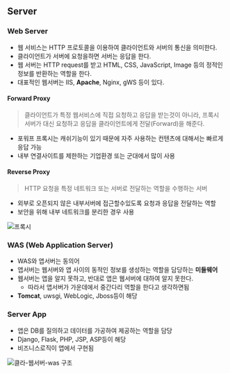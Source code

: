 ## Server

### Web Server
- 웹 서비스는 HTTP 프로토콜을 이용하여 클라이언트와 서버의 통신을 의미한다. 
- 클라이언트가 서버에 요청을하면 서버는 응답을 한다.
- 웹 서버는 HTTP request를 받고 HTML, CSS, JavaScript, Image 등의 정적인 정보를 반환하는 역할을 한다.
- 대표적인 웹서버는 IIS, **Apache**, Nginx, gWS 등이 있다.
#### Forward Proxy
>클라이언트가 특정 웹서비스에 직접 요청하고 응답을 받는것이 아니라, 프록시 서버가 대신 요청하고 응답을 클라이언트에게 전달(Forward)을 해준다.
- 포워프 프록시는 캐쉬기능이 있기 때문에 자주 사용하는 컨텐츠에 대해서는 빠르게 응답 가능
- 내부 연결사이트를 제한하는 기업환경 또는 군대에서 많이 사용
#### Reverse Proxy
>HTTP 요청을 특정 네트워크 또는 서버로 전달하는 역할을 수행하는 서버
- 외부로 오픈되지 않은 내부서버에 접근할수있도록 요청과 응답을 전달하는 역할
- 보안을 위해 내부 네트워크를 분리한 경우 사용

![프록시](https://user-images.githubusercontent.com/60641307/82314836-5a605c80-9a05-11ea-9581-49e0c35b3439.gif)

### WAS (Web Application Server)
- WAS와 앱서버는 동의어 
- 앱서버는 웹서버와 앱 사이의 동적인 정보를 생성하는 역할을 담당하는 **미들웨어**
- 웹서버는 앱을 알지 못하고, 반대로 앱은 웹서버에 대하여 알지 못한다.
    - 따라서 앱서버가 가운데에서 중간다리 역할을 한다고 생각하면됨
- **Tomcat**, uwsgi, WebLogic, Jboss등이 해당

### Server App
- 앱은 DB를 질의하고 데이터를 가공하여 제공하는 역할을 담당
- Django, Flask, PHP, JSP, ASP등이 해당
- 비즈니스로직이 앱에서 구현됨

![클라-웹서버-was 구조](https://user-images.githubusercontent.com/60641307/82315151-dd81b280-9a05-11ea-9665-2e5a7671212f.png)
